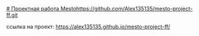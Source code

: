 [# Проектная работа Mesto](https://github.com/Alex135135/mesto-project-ff.git)https://github.com/Alex135135/mesto-project-ff.git

ссылка на проект: https://alex135135.github.io/mesto-project-ff/

